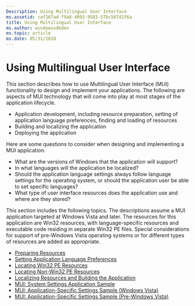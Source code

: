 ```yaml
---
Description: Using Multilingual User Interface
ms.assetid: caf167ad-f9a8-4093-9581-57bc507d1f6a
title: Using Multilingual User Interface
ms.author: windowssdkdev
ms.topic: article
ms.date: 05/31/2018
---
```


# Using Multilingual User Interface

This section describes how to use Multilingual User Interface (MUI) functionality to design and implement your applications. The following are aspects of MUI technology that will come into play at most stages of the application lifecycle.

-   Application development, including resource preparation, setting of application language preferences, finding and loading of resources
-   Building and localizing the application
-   Deploying the application

Here are some questions to consider when designing and implementing a MUI application.

-   What are the versions of Windows that the application will support?
-   In what languages will the application be localized?
-   Should the application language settings always follow language settings for the operating system, or should the application user be able to set specific languages?
-   What type of user interface resources does the application use and where are they stored?

This section includes the following topics. The descriptions assume a MUI application targeted at Windows Vista and later. The resources for this application are Win32 resources, with language-specific resources and executable code residing in separate Win32 PE files. Special considerations for support of pre-Windows Vista operating systems or for different types of resources are added as appropriate.

-   [Preparing Resources](preparing-resources.md)
-   [Setting Application Language Preferences](setting-application-language-preferences.md)
-   [Locating Win32 PE Resources](locating-win32-pe-resources.md)
-   [Locating Non-Win32 PE Resources](locating-non-win32-pe-resources.md)
-   [Localizing Resources and Building the Application](localizing-resources-and-building-the-application.md)
-   [MUI: System Settings Application Sample](mui-system-settings-application-sample.md)
-   [MUI: Application-Specific Settings Sample (Windows Vista)](mui-application-specific-settings-sample-vista.md)
-   [MUI: Application-Specific Settings Sample (Pre-Windows Vista)](mui-application-specific-settings-sample-pre-vista.md)

 

 



